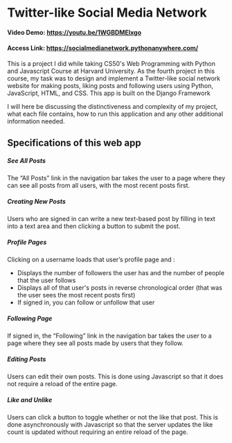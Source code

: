 # Twitter-like Social Media Network

#### Video Demo: <https://youtu.be/1WGBDMElxgo>

#### Access Link: <https://socialmedianetwork.pythonanywhere.com/>

This is a project I did while taking CS50's Web Programming with Python and Javascript Course at Harvard University.
As the fourth project in this course, my task was to design and implement a Twitter-like social network website for making posts, liking posts and following users using Python, JavaScript, HTML, and CSS. This app is built on the Django Framework

I will here be discussing the distinctiveness and complexity of my project, what each file contains, how to run this application and any other additional information needed.

## Specifications of this web app

##### See All Posts

The “All Posts” link in the navigation bar takes the user to a page where they can see all posts from all users, with the most recent posts first.

##### Creating New Posts

Users who are signed in can write a new text-based post by filling in text into a text area and then clicking a button to submit the post.

##### Profile Pages

Clicking on a username loads that user’s profile page and :

-   Displays the number of followers the user has and the number of people that the user follows
-   Displays all of that user's posts in reverse chronological order (that was the user sees the most recent posts first)
-   If signed in, you can follow or unfollow that user

##### Following Page

If signed in, the “Following” link in the navigation bar takes the user to a page where they see all posts made by users that they follow.

##### Editing Posts

Users can edit their own posts. This is done using Javascript so that it does not require a reload of the entire page.

##### Like and Unlike

Users can click a button to toggle whether or not the like that post. This is done asynchronously with Javascript so that the server updates the like count is updated without requiring an entire reload of the page.
